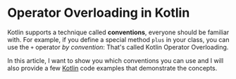 # Operator Overloading in Kotlin

Kotlin supports a technique called **conventions**, everyone should be familiar with. For example, if you define a special method `plus` in your class, you can use the `+` operator *by convention*: That's called Kotlin Operator Overloading.

In this article, I want to show you which conventions you can use and I will also provide a few [Kotlin](http://kotlinlang.org) code examples that demonstrate the concepts.

